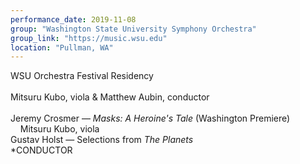 ```yaml
---
performance_date: 2019-11-08
group: "Washington State University Symphony Orchestra"
group_link: "https://music.wsu.edu"
location: "Pullman, WA"
---
```

WSU Orchestra Festival Residency <br/>
<br/>
Mitsuru Kubo, viola & Matthew Aubin, conductor <br/>
<br/>
Jeremy Crosmer — _Masks: A Heroine's Tale_ (Washington Premiere)<br/>
&nbsp;&nbsp;&nbsp;&nbsp;Mitsuru Kubo, viola<br/>
Gustav Holst — Selections from _The Planets_ <br/>
*CONDUCTOR<br/>
